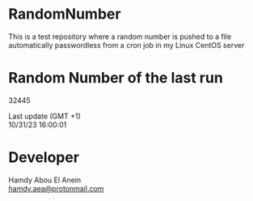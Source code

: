 # RandomNumber    
This is a test repository where a random number is pushed to a file automatically passwordless from a cron job in my Linux CentOS server    
# Random Number of the last run   
32445
      
Last update (GMT +1)    
10/31/23 16:00:01
# Developer    
Hamdy Abou El Anein   
hamdy.aea@protonmail.com

